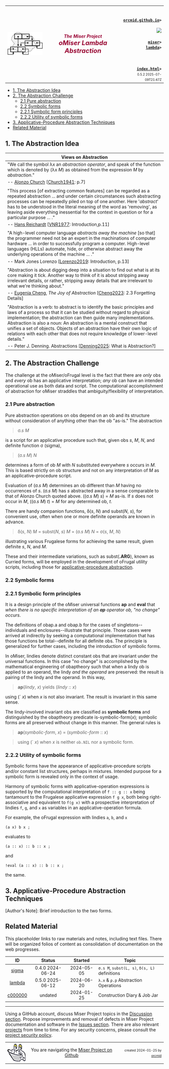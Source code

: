 <!-- index.md 0.5.2                 UTF-8                         2025-07-09
     ----1----|----2----|----3----|----4----|----5----|----6----|----7----|--*
     source <https://github.com/orcmid/miser/blob/master/docs/lambda/index.md>
     publication <https://orcmid.github.io/miser/lambda/>
     -->
<table border="0" width="100%">
  <tr>
    <td width="25%" align="left" height="6">
       <a href="../" title="The Miser Project on GitHub">
       <img src="../images/misertheory-logo.png" /></a>
    </td>
       <td width="48%" height="6"><p align="center"><font color="#990033"><strong>
    <i>The Miser Project</i><br />
    <i><big><big>oMiser Lambda Abstraction</big></big></i></strong></font></p>
    </td>
    <td width="27%" height="6" valign="middle" align="right">
      <b><code>
      <a href="../../" target="_top">orcmid.github.io</a>&gt;
      </code></b>
      <br />
      <a href="https://clustrmaps.com/site/1bw9w" title="Visit tracker">
            <img src="//www.clustrmaps.com/map_v2.png?d=3-2eQV4fOuelVHp_YtztZ0hl9Uj4ei9zLKw_nRgCgyM&cl=ffffff" />
      </a>
      <br />
      <b><code>
      <a href="../" target="_top">miser</a>&gt;
      <a href="./" target="_top">lambda</a>&gt;
      </code></b>
      <br /><br />
      <b><code>
      <a href="index.html" target="_top">index.html</a>&gt;</code></b>
      <br />
      <small><small>
        0.5.2 2025-07-09T21:47Z<!-- MAINTAIN THIS MANUALLY -->
      </small></small>
      </td>
  </tr>
</table>


- [1. The Abstraction Idea](#1-the-abstraction-idea)
- [2. The Abstraction Challenge](#2-the-abstraction-challenge)
  - [2.1 Pure abstraction](#21-pure-abstraction)
  - [2.2 Symbolic forms](#22-symbolic-forms)
  - [2.2.1 Symbolic form principles](#221-symbolic-form-principles)
  - [2.2.2 Utility of symbolic forms](#222-utility-of-symbolic-forms)
- [3. Applicative-Procedure Abstraction Techniques](#3-applicative-procedure-abstraction-techniques)
- [Related Material](#related-material)

## 1. The Abstraction Idea

| Views on Abstraction |
| --- |
| "We call the symbol λx an _abstraction operator_, and speak of the function which is denoted by (λx _M_) as obtained from the expression _M_ by _abstraction_." |
| -- [Alonzo Church](https://en.wikipedia.org/wiki/Alonzo_Church) \[[Church1941](https://orcmid.github.io/bib/logic.htm#Church1941): p.7\] |
|  |
| "This process \[of extracting common features\] can be regarded as a repeated abstraction ... and under certain circumstances such abstracting processes can be repeatedly piled on top of one another.  Here '_abstract_' has to be understood in the literal meaning of the word as 'removing', as leaving aside everything inessential for the context in question or for a particular purpose ... ." |
| -- [Hans Reichardt](https://mathshistory.st-andrews.ac.uk/Biographies/Reichardt/) \[[VNR1977](https://orcmid.github.io/bib/authors.htm#VNR1977): Introduction,p.11\] |
|  |
| "A high-level computer language _abstracts away the machine_ \[so that\] the programmer need not be an expert in the machinations of computer hardware ... in order to successfully program a computer.  High-level languages (HLLs) automate, hide, or otherwise abstract away the underlying operations of the machine ... ." |
| -- Mark Jones Lorenzo \[[Lorenzo2019](https://orcmid.github.io/bib/progsys.htm#Lorenzo2019): Introduction, p.13\] |
|  |
| "Abstraction is about digging deep into a situation to find out what is at its core making it tick.  Another way to think of it is about stripping away irrelevant details, or rather, stripping away details that are irrelevant to what we're thinking about." |
| -- [Eugenia Cheng](https://en.wikipedia.org/wiki/Eugenia_Cheng), _The Joy of Abstraction_ \[[Cheng2023](https://orcmid.github.io/bib/math.htm#Cheng2023): 2.3 Forgetting Details\] |
|  |
| "Abstraction is a verb: to abstract is to identify the basic principles and laws of a process so that it can be studied without regard to physical implementation; the abstraction can then guide many implementations.  Abstraction is also a noun: An abstraction is a mental construct that unifies a set of objects.  Objects of an abstraction have their own logic of relations with each other that does not require knowledge of lower-level details." |
| -- Peter J. Denning. Abstractions \[[Denning2025](https://orcmid.github.io/bib/compsci.htm#Denning2025): What is Abstraction?\] |

## 2. The Abstraction Challenge

The challenge at the oMiser/oFrugal level is the fact that there are _only_
obs and _every_ ob has an applicative interpretation; _any_ ob can have an
intended operational use as both data and script.  The computational
accomplishment of abstraction for oMiser straddles that ambiguity/flexibility
of interpretation.

### 2.1 Pure abstraction

Pure abstraction operations on obs depend on an ob and its structure without
consideration of anything other than the ob "as-is."  The abstraction

> σ.*s* *M*

is a script for an applicative procedure such that, given obs *s*, *M*, *N*,
and definite function σ (sigma),

> (σ.*s* *M*) *N*

determines a form of ob *M* with *N* substituted everywhere *s* occurs in *M*.
This is based strictly on ob structure and not on any interpretation of *M*
as an applicative-procedure script.

Evaluation of (σ.*s* *M*) determines an ob different than *M* having no
occurrences of *s*.  (σ.*s* *M*) has *s* abstracted away in a sense comparable
to that of Alonzo Church quoted above.  ((σ.*s* *M*) *s*) = *M* as-is. If *s*
does not occur in *M*, ((σ.*s* *M*) *t*) = *M* for any determined ob, *t*.

There are handy companion functions, δ(*s*, *N*) and subst(*N*, *s*), for
convenient use, often when one or more definite operands are known
in advance.

> δ(*s*, *N*) *M* = subst(*N*, *s*) *M* = (σ.*s* *M*) *N* = σ(*s*, *M*, *N*)

illustrating various Frugalese forms for achieving the same result, given
definite *s*, *N*, and *M*.

These and their intermediate variations, such as subst(**.ARG**), known as
Curried forms, will be employed in the development of oFrugal utility scripts,
including those for
[applicative-procedure abstraction](#3-applicative-procedure-abstraction-techniques).

### 2.2 Symbolic forms

### 2.2.1 Symbolic form principles

It is a design principle of the oMiser universal functions **ap** and
**eval** that *when there is no specific interpretation of an **ap** operator
ob, "no change" occurs*.

The definitions of obap.a and obap.b for the cases of singletons--individuals
and enclosures--illustrate that principle.  Those cases were arrived at
indirectly by seeking a computational implementation that has those functions
be total--definite for all definite obs.  The principle is generalized for
further cases, including the introduction of symbolic forms.

In oMiser, lindies denote distinct constant obs that are invariant under the
universal functions.  In this case "no change" is accomplished by the mathematical engineering of obaptheory such that when a lindy ob is applied to
an operand, the lindy *and the operand* are preserved: the result is pairing
of the lindy and the operand.  In this way,

> **ap**(*lindy*, *x*) yields (*lindy* :: *x*)

using (\` *x*) when *x* is not also invariant. The result is invariant in this
same sense.

The lindy-involved invariant obs are classified as **symbolic forms** and
distinguished by the obaptheory predicate is-symbolic-form(*x*); symbolic
forms are all preserved without change in this manner.  The general rules is

> **ap**(*symbolic-form*, *x*) = (*symbolic-form* :: *x*)

> using (\` *x*) when *x* is neither `ob.NIL` nor a symbolic form.

### 2.2.2 Utility of symbolic forms

Symbolic forms have the appearance of applicative-procedure scripts and/or
constant list structures, perhaps in mixtures.  Intended purpose for a
symbolic form is revealed only in the context of usage.

Harmony of symbolic forms with applicative-operation expressions is supported
by the computational interpretation of `f :: g :: x` being tantamount to the
Frugalese applicative expression `f g x`, both being right-associative and
equivalent to `f(g x)` with a prospective interpretation of lindies `f`, `g`,
and `x` as variables in an applicative-operation formula.

For example, the oFrugal expression with lindies `a`, `b`, and `x`

```ML
(a x) b x ;
```

evaluates to

```ML
(a :: x) :: b :: x ;
```

and

```ML
!eval (a :: x) :: b :: x ;
```

the same.

## 3. Applicative-Procedure Abstraction Techniques

\[Author's Note\]: Brief introduction to the two forms.

## Related Material

This placeholder links to raw materials and notes, including text files.
There will be organized folios of content as consolidation of documentation
on the web progresses.

| **ID**                  | **Status** | **Started** | **Topic** |
|   :-:                   |   :-:      |  :-:        |  ---      |
| [sigma](oSigma.txt)    | 0.4.0 2024-06-24 | 2024-05-05 | `σ.s M`, `subst(L, s)`, `δ(s, L)` definitions |
| [lambda](oLambda.txt)   | 0.5.0 2025-06-12 | 2024-06-20 | `λ.x` & `ρ.p` Abstraction Operations |
| [c000000](c000000.htm)  | undated    | 2024-01-25  | Construction Diary & Job Jar |

----

Using a GitHub account, discuss Miser Project topics in the
[Discussion section](https://github.com/orcmid/miser/discussions).  Propose
improvements and removal of defects in Miser Project documentation and
software in the [Issues section](https://github.com/orcmid/miser/issues).
There are also relevant
[projects](https://github.com/orcmid/miser/projects?query=is%3Aopen)
from time to time.  For any security concerns, please consult the
[project security policy](https://github.com/orcmid/miser/security).

<table border="0" cellspacing="3" width="100%">
  <tr>
    <td width="14%">
	<a href="index.htm" target="_top">
       <img border="0" src="../images/hardhat-thumb.gif" alt="Hard Hat Area"
            align="left" width="80" height="57">
       </a>
    </td>
    <td width="54%" valign="middle" align="center">
      You are navigating the <a href="../">Miser Project on Github</a></td>
    <td width="30%">
      <p align="right"><font size="-2">created 2024-01-25 by
         <a target="_top" href="../../orcmid">orcmid</a> </font></p>
    </td>
  </tr>
</table>
<!--

  0.5.2  2025-07-09T21:47Z adjust top/bottom matter to 0.1.2 hybridForm
  0.5.1  2025-06-12T23:22Z reflect 0.5.0 oLambda.txt
  0.5.0  2025-03-08T01:47Z Rework The Abstraction Idea, adding [Denning2025]
  0.4.1  2025-01-19T17:48Z Checking changes with small touch-ups
  0.4.0  2025-01-18T22:42Z 2 Refactoring of symbolic form introduction
  0.3.12 2025-01-15T17:23Z 2.1 touch-up with reference to section 3
  0.3.11 2025-01-14T23:12Z 2.2.1 mathematical tyhpography refined
  0.3.10 2025-01-13T19:47Z Complete mathematical forms in 2.2.1
  0.3.9  2025-01-13T18:10Z Change 2.2.1 to mathematical form for variables
  0.3.8  2024-12-23T18:09Z Develop Table of Content
  0.3.7  2024-12-22T17:41Z Tie in obaptheory.txt symbolic form treatment
  0.3.6  2024-12-21T22:25Z You are trapped in a twisty symbolic form with
                           intrpretations all the same
  0.3.5  2024-12-21T17:51Z Enough fussing with Symbolic Form for now
  0.3.4  2024-12-18T22:53Z Still struggling with Symbolic Form motivation
  0.3.3  2024-12-15T23:29Z Smooth 2.2 more
  0.3.2  2024-11-28T17:39Z Touch up 2.1 a bit more
  0.3.1  2024-10-28T19:47Z Touch up 2.2
  0.3.0  2024-10-28T18:04Z Complete 2.2 on Symbolic Forms
  0.2.13 2024-09-03T15:42Z Cleanup 2.1
  0.2.12 2024-08-31T23:13Z Continue on 2.2 Symbolic Expressions
  0.2.11 2024-08-29T18:33Z Expand 2.1 on Pure Abstractions
  0.2.10 2024-08-19T19:46Z Backup of intermediate draft on abstraction
  0.2.9  2024-08-08T18:05Z Introduce maebe and start normalizing abstraction
         notation
  0.2.8  2024-07-17T16:11Z Link to Eugenia Cheng Wikipedia
  0.2.7  2024-07-16T17:07Z Add quote from Eugenia Cheng, Joy of Abstracktion
  0.2.6  2024-07-16T16:09Z Add link to Church Wikipedia article
  0.2.5  2024-07-15T00:53Z Fix italic M in Church quotation
  0.2.4  2024-07-14T19:49Z Add Church1941 quotation
  0.2.3  2024-07-13T17:14Z Add Lorenzo2019 quotation
  0.2.2  2024-07-13T15:39Z Repair tabulation for quotations
  0.2.1  2024-07-12T21:11Z Try using a table for quotations layout
  0.2.0  2024-07-12T16:54Z Begin draft text
  0.1.0  2024-07-01T20:08Z oSigma and oLambda introduction
  0.0.0  2024-01-25T17:26Z Placeholder from 0.0.2 obap/index.md boilerplate

               *** end of miser/docs/lambda/index.md ***                  -->
